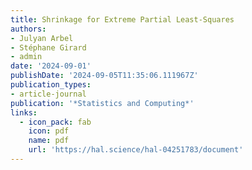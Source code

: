 ```yaml
---
title: Shrinkage for Extreme Partial Least-Squares
authors:
- Julyan Arbel
- Stéphane Girard
- admin
date: '2024-09-01'
publishDate: '2024-09-05T11:35:06.111967Z'
publication_types:
- article-journal
publication: '*Statistics and Computing*'
links:
  - icon_pack: fab
    icon: pdf
    name: pdf
    url: 'https://hal.science/hal-04251783/document'
---
```

